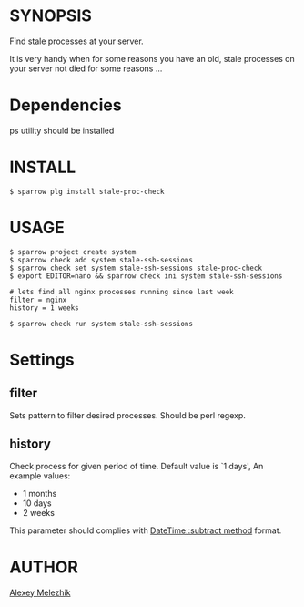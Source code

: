 # SYNOPSIS

Find stale processes at your server. 

It is very handy when for some reasons you have an old, stale processes on your server not died for some reasons ...


# Dependencies

ps utility should be installed

# INSTALL

    $ sparrow plg install stale-proc-check


# USAGE


    $ sparrow project create system
    $ sparrow check add system stale-ssh-sessions
    $ sparrow check set system stale-ssh-sessions stale-proc-check
    $ export EDITOR=nano && sparrow check ini system stale-ssh-sessions

    # lets find all nginx processes running since last week
    filter = nginx
    history = 1 weeks

    $ sparrow check run system stale-ssh-sessions

# Settings

## filter

Sets pattern to filter desired processes. Should be perl regexp.

## history

Check process for given period of time. Default value is \`1 days', An example values:

* 1 months
* 10 days
* 2 weeks

This parameter should complies with [DateTime::subtract method](https://metacpan.org/pod/DateTime#Math-Methods) format.

# AUTHOR

[Alexey Melezhik](mailto:melezhik@gmail.com)

